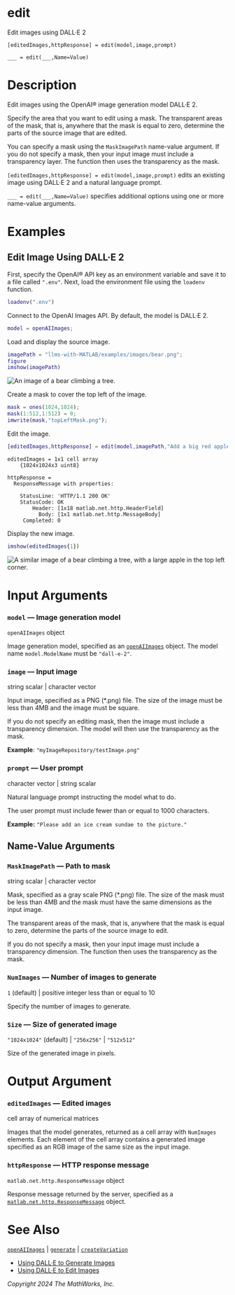 
# edit

Edit images using DALL·E 2


`[editedImages,httpResponse] = edit(model,image,prompt)`


`___ = edit(___,Name=Value)`

# Description

Edit images using the OpenAI® image generation model DALL·E 2. 


Specify the area that you want to edit using a mask. The transparent areas of the mask, that is, anywhere that the mask is equal to zero, determine the parts of the source image that are edited. 


You can specify a mask using the `MaskImagePath` name\-value argument. If you do not specify a mask, then your input image must include a transparency layer. The function then uses the transparency as the mask.


`[editedImages,httpResponse] = edit(model,image,prompt)` edits an existing image using DALL·E 2 and a natural language prompt. 


`___ = edit(___,Name=Value)` specifies additional options using one or more name\-value arguments.

# Examples
## Edit Image Using DALL·E 2

First, specify the OpenAI® API key as an environment variable and save it to a file called `".env"`. Next, load the environment file using the `loadenv` function.

```matlab
loadenv(".env")
```

Connect to the OpenAI Images API. By default, the model is DALL·E 2.

```matlab
model = openAIImages;
```

Load and display the source image.

```matlab
imagePath = "llms-with-MATLAB/examples/images/bear.png";
figure
imshow(imagePath)
```

![An image of a bear climbing a tree.](images/edit1.png)

Create a mask to cover the top left of the image.

```matlab
mask = ones(1024,1024);
mask(1:512,1:512) = 0;
imwrite(mask,"topLeftMask.png");
```

Edit the image.

```matlab
[editedImages,httpResponse] = edit(model,imagePath,"Add a big red apple to the tree.",MaskImagePath="topLeftMask.png")
```

```matlabTextOutput
editedImages = 1x1 cell array
    {1024x1024x3 uint8}

httpResponse = 
  ResponseMessage with properties:

    StatusLine: 'HTTP/1.1 200 OK'
    StatusCode: OK
        Header: [1x18 matlab.net.http.HeaderField]
          Body: [1x1 matlab.net.http.MessageBody]
     Completed: 0

```

Display the new image.

```matlab
imshow(editedImages{1})
```

![A similar image of a bear climbing a tree, with a large apple in the top left corner.](images/edit2.png)
# Input Arguments
### `model` — Image generation model

`openAIImages` object


Image generation model, specified as an [`openAIImages`](openAIImages.md) object. The model name `model.ModelName` must be `"dall-e-2"`.

### `image` — Input image

string scalar | character vector


Input image, specified as a PNG (\*.png) file. The size of the image must be less than 4MB and the image must be square.


If you do not specify an editing mask, then the image must include a transparency dimension. The model will then use the transparency as the mask.


**Example**: `"myImageRepository/testImage.png"`

### `prompt` — User prompt

character vector | string scalar


Natural language prompt instructing the model what to do.


The user prompt must include fewer than or equal to 1000 characters.


**Example:** `"Please add an ice cream sundae to the picture."`

## Name\-Value Arguments
### `MaskImagePath` — Path to mask

string scalar | character vector


Mask, specified as a gray scale PNG (\*.png) file. The size of the mask must be less than 4MB and the mask must have the same dimensions as the input image.


The transparent areas of the mask, that is, anywhere that the mask is equal to zero, determine the parts of the source image to edit. 


If you do not specify a mask, then your input image must include a transparency dimension. The function then uses the transparency as the mask.

### `NumImages` — Number of images to generate

`1` (default) | positive integer less than or equal to 10


Specify the number of images to generate. 

### `Size` — Size of generated image

`"1024x1024"` (default) | `"256x256"` | `"512x512"`


Size of the generated image in pixels.

# Output Argument
### `editedImages` — Edited images

cell array of numerical matrices


Images that the model generates, returned as a cell array with `NumImages` elements. Each element of the cell array contains a generated image specified as an RGB image of the same size as the input image.

### `httpResponse` — HTTP response message

`matlab.net.http.ResponseMessage` object


Response message returned by the server, specified as a [`matlab.net.http.ResponseMessage`](https://www.mathworks.com/help/matlab/ref/matlab.net.http.responsemessage-class.html) object.

# See Also

[`openAIImages`](openAIImages.md) | [`generate`](openAIImages.generate.md) | [`createVariation`](createVariation.md)

-  [Using DALL·E to Generate Images](../../examples/UsingDALLEToGenerateImages.md) 
-  [Using DALL·E to Edit Images](../../examples/UsingDALLEToEditImages.md) 

*Copyright 2024 The MathWorks, Inc.*

